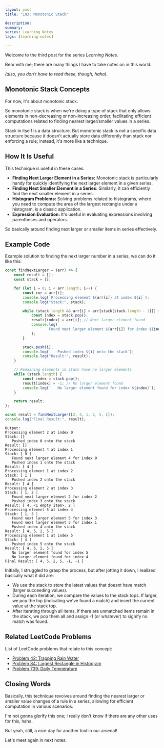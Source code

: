 ```yaml
---
layout: post
title: "LN3: Monotonic Stack"

description:
summary:
series: Learning Notes
tags: [learning-notes]

---
```


Welcome to the third post for the series *Learning Notes*.

Bear with me; there are many things I have to take notes on in this world.

*(also, you don't have to read these, though, haha)*.

## Monotonic Stack Concepts

For now, it's about monotonic stack.

So monotonic stack is when we're doing a type of stack that only allows elements in non-decreasing or non-increasing order, facilitating efficient computations related to finding nearest larger/smaller values in a series.

Stack in itself is a data structure. But monotonic stack is not a specific data structure because it doesn't actually store data differently than stack nor enforcing a rule; instead, it's more like a technique.

## How It Is Useful

This technique is useful in these cases:

- **Finding Next Larger Element in a Series:** Monotonic stack is particularly handy for quickly identifying the next larger element in a given series.
- **Finding Next Smaller Element in a Series:** Similarly, it can efficiently find the next smaller element in a series.
- **Histogram Problems:** Solving problems related to histograms, where you need to compute the area of the largest rectangle under a histogram, is a classic application.
- **Expression Evaluation:** It's useful in evaluating expressions involving parentheses and operators.

So basically around finding next larger or smaller items in series effectively.

## Example Code

Example solution to finding the next larger number in a series, we can do it like this:

```js
const findNextLarger = (arr) => {
    const result = [];
    const stack = [];

    for (let i = 0; i < arr.length; i++) {
        const cur = arr[i];
        console.log(`Processing element ${arr[i]} at index ${i}`);
        console.log("Stack:", stack);

        while (stack.length && arr[i] > arr[stack[stack.length - 1]]) {
            const index = stack.pop();
            result[index] = arr[i]; // Next larger element found
            console.log(
                `   Found next larger element ${arr[i]} for index ${index}`
            );
        }

        stack.push(i);
        console.log(`   Pushed index ${i} onto the stack`);
        console.log("Result:", result);
    }

    // Remaining elements in stack have no larger elements
    while (stack.length) {
        const index = stack.pop();
        result[index] = -1; // No larger element found
        console.log(`   No larger element found for index ${index}`);
    }

    return result;
};

const result = findNextLarger([2, 4, 1, 2, 5, 1]);
console.log("Final Result:", result);
```

```
Output:
Processing element 2 at index 0
Stack: []
   Pushed index 0 onto the stack
Result: []
Processing element 4 at index 1
Stack: [ 0 ]
   Found next larger element 4 for index 0
   Pushed index 1 onto the stack
Result: [ 4 ]
Processing element 1 at index 2
Stack: [ 1 ]
   Pushed index 2 onto the stack
Result: [ 4 ]
Processing element 2 at index 3
Stack: [ 1, 2 ]
   Found next larger element 2 for index 2
   Pushed index 3 onto the stack
Result: [ 4, <1 empty item>, 2 ]
Processing element 5 at index 4
Stack: [ 1, 3 ]
   Found next larger element 5 for index 3
   Found next larger element 5 for index 1
   Pushed index 4 onto the stack
Result: [ 4, 5, 2, 5 ]
Processing element 1 at index 5
Stack: [ 4 ]
   Pushed index 5 onto the stack
Result: [ 4, 5, 2, 5 ]
   No larger element found for index 5
   No larger element found for index 4
Final Result: [ 4, 5, 2, 5, -1, -1 ]
```

Initially, I struggled to grasp the process, but after jotting it down, I realized basically what it did are:

- We use the stack to store the latest values that doesnt have match (larger succeeding values).
- During each iteration, we compare the values to the stack tops. If larger, we pop the top (indicating we've found a match) and insert the current value at the stack top.
- After iterating through all items, if there are unmatched items remain in the stack, we pop them all and assign -1 (or whatever) to signify no match was found.

## Related LeetCode Problems

List of LeetCode problems that relate to this concept:

- [Problem 42: Trapping Rain Water](https://leetcode.com/problems/trapping-rain-water/)
- [Problem 84: Largest Rectangle in Histogram](https://leetcode.com/problems/largest-rectangle-in-histogram/)
- [Problem 739: Daily Temperature](https://leetcode.com/problems/daily-temperatures/)

## Closing Words

Basically, this technique revolves around finding the nearest larger or smaller value changes of a rule in a series, allowing for efficient computation in various scenarios.

I'm not gonna glorify this one; I really don't know if there are any other uses for this, haha.

But yeah, still, a nice day for another tool in our arsenal!

Let's meet again in next notes.

